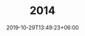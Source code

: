 ---
title: "2014"
date: 2019-10-29T13:49:23+06:00
draft: false

# meta description
description: "Hennessy's View 2014"

# type
type : "blog"
---